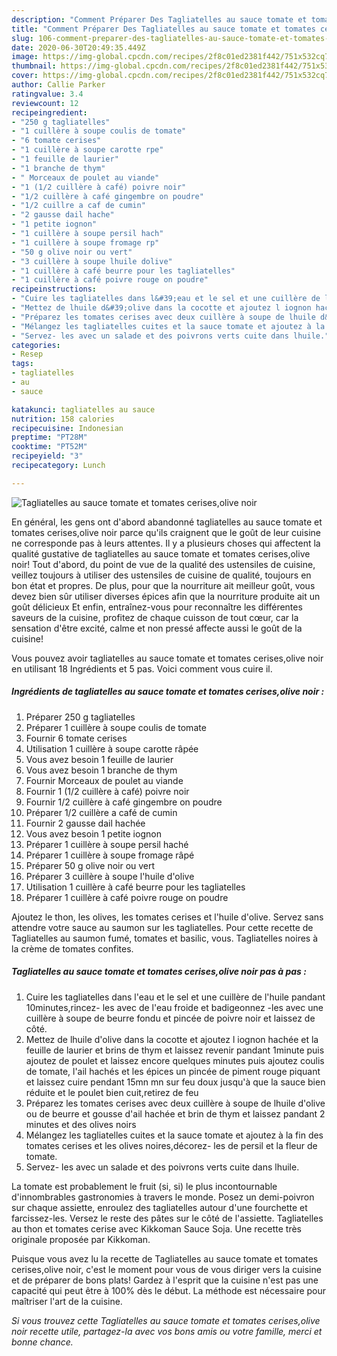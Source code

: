 ```yaml
---
description: "Comment Préparer Des Tagliatelles au sauce tomate et tomates cerises,olive noir"
title: "Comment Préparer Des Tagliatelles au sauce tomate et tomates cerises,olive noir"
slug: 106-comment-preparer-des-tagliatelles-au-sauce-tomate-et-tomates-cerises-olive-noir
date: 2020-06-30T20:49:35.449Z
image: https://img-global.cpcdn.com/recipes/2f8c01ed2381f442/751x532cq70/tagliatelles-au-sauce-tomate-et-tomates-cerisesolive-noir-photo-principale-de-la-recette.jpg
thumbnail: https://img-global.cpcdn.com/recipes/2f8c01ed2381f442/751x532cq70/tagliatelles-au-sauce-tomate-et-tomates-cerisesolive-noir-photo-principale-de-la-recette.jpg
cover: https://img-global.cpcdn.com/recipes/2f8c01ed2381f442/751x532cq70/tagliatelles-au-sauce-tomate-et-tomates-cerisesolive-noir-photo-principale-de-la-recette.jpg
author: Callie Parker
ratingvalue: 3.4
reviewcount: 12
recipeingredient:
- "250 g tagliatelles"
- "1 cuillère à soupe coulis de tomate"
- "6 tomate cerises"
- "1 cuillère à soupe carotte rpe"
- "1 feuille de laurier"
- "1 branche de thym"
- " Morceaux de poulet au viande"
- "1 (1/2 cuillère à café) poivre noir"
- "1/2 cuillère à café gingembre on poudre"
- "1/2 cuillre a caf de cumin"
- "2 gausse dail hache"
- "1 petite iognon"
- "1 cuillère à soupe persil hach"
- "1 cuillère à soupe fromage rp"
- "50 g olive noir ou vert"
- "3 cuillère à soupe lhuile dolive"
- "1 cuillère à café beurre pour les tagliatelles"
- "1 cuillère à café poivre rouge on poudre"
recipeinstructions:
- "Cuire les tagliatelles dans l&#39;eau et le sel et une cuillère de l&#39;huile pandant 10minutes,rincez- les avec de l&#39;eau froide et badigeonnez -les avec une cuillère à soupe de beurre fondu et pincée de poivre noir et laissez de côté."
- "Mettez de lhuile d&#39;olive dans la cocotte et ajoutez l iognon hachée et la feuille de laurier et brins de thym et laissez revenir pandant 1minute puis ajoutez de poulet et laissez encore quelques minutes puis ajoutez coulis de tomate, l&#39;ail hachés et les épices un pincée de piment rouge piquant et laissez cuire pendant 15mn mn sur feu doux jusqu&#39;à que la sauce bien réduite et le poulet bien cuit,retirez de feu"
- "Préparez les tomates cerises avec deux cuillère à soupe de lhuile d&#39;olive ou de beurre et gousse d&#39;ail hachée et brin de thym et laissez pandant 2 minutes et des olives noirs"
- "Mélangez les tagliatelles cuites et la sauce tomate et ajoutez à la fin des tomates cerises et les olives noires,décorez- les de persil et la fleur de tomate."
- "Servez- les avec un salade et des poivrons verts cuite dans lhuile."
categories:
- Resep
tags:
- tagliatelles
- au
- sauce

katakunci: tagliatelles au sauce 
nutrition: 158 calories
recipecuisine: Indonesian
preptime: "PT28M"
cooktime: "PT52M"
recipeyield: "3"
recipecategory: Lunch

---
```



![Tagliatelles au sauce tomate et tomates cerises,olive noir](https://img-global.cpcdn.com/recipes/2f8c01ed2381f442/751x532cq70/tagliatelles-au-sauce-tomate-et-tomates-cerisesolive-noir-photo-principale-de-la-recette.jpg)

En général, les gens ont d'abord abandonné tagliatelles au sauce tomate et tomates cerises,olive noir parce qu'ils craignent que le goût de leur cuisine ne corresponde pas à leurs attentes. Il y a plusieurs choses qui affectent la qualité gustative de tagliatelles au sauce tomate et tomates cerises,olive noir! Tout d'abord, du point de vue de la qualité des ustensiles de cuisine, veillez toujours à utiliser des ustensiles de cuisine de qualité, toujours en bon état et propres. De plus, pour que la nourriture ait meilleur goût, vous devez bien sûr utiliser diverses épices afin que la nourriture produite ait un goût délicieux Et enfin, entraînez-vous pour reconnaître les différentes saveurs de la cuisine, profitez de chaque cuisson de tout cœur, car la sensation d'être excité, calme et non pressé affecte aussi le goût de la cuisine!

<!--inarticleads1-->

Vous pouvez avoir tagliatelles au sauce tomate et tomates cerises,olive noir en utilisant 18 Ingrédients et 5 pas. Voici comment vous cuire il.

##### Ingrédients de tagliatelles au sauce tomate et tomates cerises,olive noir :

1. Préparer 250 g tagliatelles
1. Préparer 1 cuillère à soupe coulis de tomate
1. Fournir 6 tomate cerises
1. Utilisation 1 cuillère à soupe carotte râpée
1. Vous avez besoin 1 feuille de laurier
1. Vous avez besoin 1 branche de thym
1. Fournir  Morceaux de poulet au viande
1. Fournir 1 (1/2 cuillère à café) poivre noir
1. Fournir 1/2 cuillère à café gingembre on poudre
1. Préparer 1/2 cuillère a café de cumin
1. Fournir 2 gausse dail hachée
1. Vous avez besoin 1 petite iognon
1. Préparer 1 cuillère à soupe persil haché
1. Préparer 1 cuillère à soupe fromage râpé
1. Préparer 50 g olive noir ou vert
1. Préparer 3 cuillère à soupe l&#39;huile d&#39;olive
1. Utilisation 1 cuillère à café beurre pour les tagliatelles
1. Préparer 1 cuillère à café poivre rouge on poudre


Ajoutez le thon, les olives, les tomates cerises et l&#39;huile d&#39;olive. Servez sans attendre votre sauce au saumon sur les tagliatelles. Pour cette recette de Tagliatelles au saumon fumé, tomates et basilic, vous. Tagliatelles noires à la crème de tomates confites. 

<!--inarticleads2-->

##### Tagliatelles au sauce tomate et tomates cerises,olive noir pas à pas :

1. Cuire les tagliatelles dans l&#39;eau et le sel et une cuillère de l&#39;huile pandant 10minutes,rincez- les avec de l&#39;eau froide et badigeonnez -les avec une cuillère à soupe de beurre fondu et pincée de poivre noir et laissez de côté.
1. Mettez de lhuile d&#39;olive dans la cocotte et ajoutez l iognon hachée et la feuille de laurier et brins de thym et laissez revenir pandant 1minute puis ajoutez de poulet et laissez encore quelques minutes puis ajoutez coulis de tomate, l&#39;ail hachés et les épices un pincée de piment rouge piquant et laissez cuire pendant 15mn mn sur feu doux jusqu&#39;à que la sauce bien réduite et le poulet bien cuit,retirez de feu
1. Préparez les tomates cerises avec deux cuillère à soupe de lhuile d&#39;olive ou de beurre et gousse d&#39;ail hachée et brin de thym et laissez pandant 2 minutes et des olives noirs
1. Mélangez les tagliatelles cuites et la sauce tomate et ajoutez à la fin des tomates cerises et les olives noires,décorez- les de persil et la fleur de tomate.
1. Servez- les avec un salade et des poivrons verts cuite dans lhuile.


La tomate est probablement le fruit (si, si) le plus incontournable d&#39;innombrables gastronomies à travers le monde. Posez un demi-poivron sur chaque assiette, enroulez des tagliatelles autour d&#39;une fourchette et farcissez-les. Versez le reste des pâtes sur le côté de l&#39;assiette. Tagliatelles au thon et tomates cerise avec Kikkoman Sauce Soja. Une recette très originale proposée par Kikkoman. 

<!--inarticleads1-->

<p>
Puisque vous avez lu la recette de Tagliatelles au sauce tomate et tomates cerises,olive noir, c'est le moment pour vous de vous diriger vers la cuisine et de préparer de bons plats! Gardez à l'esprit que la cuisine n'est pas une capacité qui peut être à 100% dès le début. La méthode est nécessaire pour maîtriser l'art de la cuisine.
</p>

<p>
<i>Si vous trouvez cette Tagliatelles au sauce tomate et tomates cerises,olive noir recette utile, partagez-la avec vos bons amis ou votre famille, merci et bonne chance.</i>
</p>
